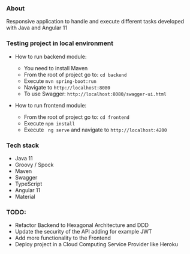 ### About

Responsive application to handle and execute different tasks developed with Java and Angular 11

### Testing project in local environment

- How to run backend module:
    * You need to install Maven
    * From the root of project go to: `cd backend`
    * Execute `mvn spring-boot:run`
    * Navigate to `http://localhost:8080`
    * To use Swagger: `http://localhost:8080/swagger-ui.html`
    
- How to run frontend module:
    * From the root of project go to: `cd frontend`
    * Execute `npm install`
    * Execute ` ng serve` and navigate to `http://localhost:4200`

### Tech stack

* Java 11
* Groovy / Spock
* Maven
* Swagger
* TypeScript
* Angular 11
* Material

### TODO:

* Refactor Backend to Hexagonal Architecture and DDD
* Update the security of the API adding for example JWT
* Add more functionality to the Frontend
* Deploy project in a Cloud Computing Service Provider like Heroku

